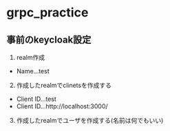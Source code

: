 # grpc_practice

## 事前のkeycloak設定
1. realm作成
  - Name…test

2. 作成したrealmでclinetsを作成する
  - Client ID…test
  - Client ID…http://localhost:3000/

3. 作成したrealmでユーザを作成する(名前は何でもいい)